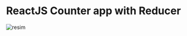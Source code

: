 # ReactJS Counter app with Reducer

![resim](https://github.com/mbrkilic/counterReducer/assets/80039230/0c0b808b-2fe8-4323-b519-eb349a943d85)
